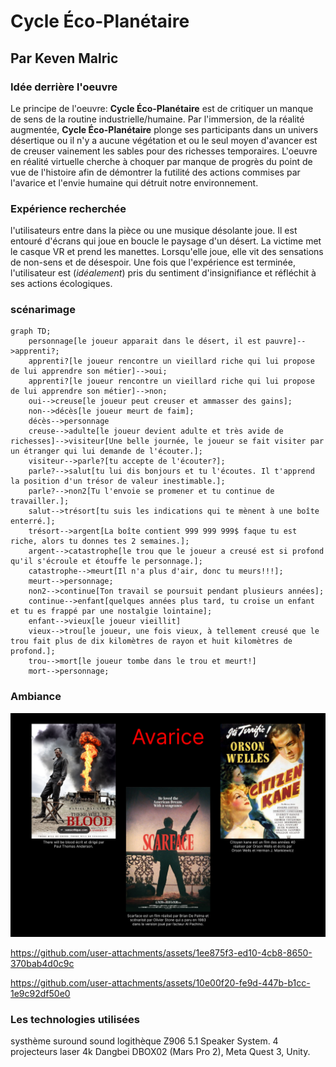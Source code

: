 # Cycle Éco-Planétaire

## Par Keven Malric

### Idée derrière l'oeuvre

Le principe de l'oeuvre: **Cycle Éco-Planétaire** est de critiquer un manque de sens de la routine industrielle/humaine. Par l'immersion, de la réalité augmentée, **Cycle Éco-Planétaire** plonge ses participants dans un univers désertique ou il n'y a aucune végétation et ou le seul moyen d'avancer est de creuser vainement les sables pour des richesses temporaires. L'oeuvre en réalité virtuelle cherche à choquer par manque de progrès du point de vue de l'histoire afin de démontrer la futilité des actions commises par l'avarice et l'envie humaine qui détruit notre environnement.

### Expérience recherchée

l'utilisateurs entre dans la pièce ou une musique désolante joue. Il est entouré d'écrans qui joue en boucle le paysage d'un désert. La victime met le casque VR et prend les manettes. Lorsqu'elle joue, elle vit des sensations de non-sens et de désespoir.
Une fois que l'expérience est terminée, l'utilisateur est (*idéalement*) pris du sentiment d'insignifiance et réfléchit à ses actions écologiques.

### scénarimage

```mermaid
graph TD; 
    personnage[le joueur apparait dans le désert, il est pauvre]-->apprenti?;
    apprenti?[le joueur rencontre un vieillard riche qui lui propose de lui apprendre son métier]-->oui;
    apprenti?[le joueur rencontre un vieillard riche qui lui propose de lui apprendre son métier]-->non;
    oui-->creuse[le joueur peut creuser et ammasser des gains];
    non-->décès[le joueur meurt de faim];
    décès-->personnage
    creuse-->adulte[le joueur devient adulte et très avide de richesses]-->visiteur[Une belle journée, le joueur se fait visiter par un étranger qui lui demande de l'écouter.];
    visiteur-->parle?[tu accepte de l'écouter?];
    parle?-->salut[tu lui dis bonjours et tu l'écoutes. Il t'apprend la position d'un trésor de valeur inestimable.];
    parle?-->non2[Tu l'envoie se promener et tu continue de travailler.];
    salut-->trésort[tu suis les indications qui te mènent à une boîte enterré.];
    trésort-->argent[La boîte contient 999 999 999$ faque tu est riche, alors tu donnes tes 2 semaines.];
    argent-->catastrophe[le trou que le joueur a creusé est si profond qu'il s'écroule et étouffe le personnage.];
    catastrophe-->meurt[Il n'a plus d'air, donc tu meurs!!!];
    meurt-->personnage;
    non2-->continue[Ton travail se poursuit pendant plusieurs années];
    continue-->enfant[quelques années plus tard, tu croise un enfant et tu es frappé par une nostalgie lointaine];
    enfant-->vieux[le joueur vieillit]
    vieux-->trou[le joueur, une fois vieux, à tellement creusé que le trou fait plus de dix kilomètres de rayon et huit kilomètres de profond.];
    trou-->mort[le joueur tombe dans le trou et meurt!]
    mort-->personnage;
```

### Ambiance
![moodboard](/img/Moodboard.png)

https://github.com/user-attachments/assets/1ee875f3-ed10-4cb8-8650-370bab4d0c9c

https://github.com/user-attachments/assets/10e00f20-fe9d-447b-b1cc-1e9c92df50e0


### Les technologies utilisées

systhème suround sound logithèque Z906 5.1 Speaker System. 4 projecteurs laser 4k Dangbei DBOX02 (Mars Pro 2), Meta Quest 3, Unity.

